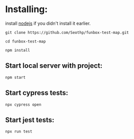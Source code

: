 # Installing:
install [nodejs](https://nodejs.org/en/) if you didn't install it earlier.

`git clone https://github.com/Seothp/funbox-test-map.git`

`cd funbox-test-map`

`npm install`

## Start local server with project:
`npm start`

## Start cypress tests:
`npx cypress open`

## Start jest tests:
`npx run test`
